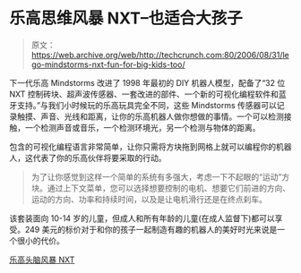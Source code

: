 # 乐高思维风暴 NXT–也适合大孩子

> 原文：<https://web.archive.org/web/http://techcrunch.com:80/2006/08/31/lego-mindstorms-nxt-fun-for-big-kids-too/>

下一代乐高 Mindstorms 改进了 1998 年最初的 DIY 机器人模型，配备了“32 位 NXT 控制砖块、超声波传感器、一套改进的部件、一个新的可视化编程软件和蓝牙支持。”与我们小时候玩的乐高玩具完全不同，这些 Mindstorms 传感器可以记录触摸、声音、光线和距离，让你的乐高机器人做你想做的事情。一个可以检测接触，一个检测声音或音乐，一个检测环境光，另一个检测与物体的距离。

包含的可视化编程语言非常简单，让你只需将方块拖到网格上就可以编程你的机器人，这代表了你的乐高伙伴将要采取的行动。

> 为了让你感觉到这样一个简单的系统有多强大，考虑一下不起眼的“运动”方块。通过上下文菜单，您可以选择想要控制的电机、想要它们前进的方向、运动的方向、功率和持续时间，以及是让电机滑行还是在终点刹车。

该套装面向 10-14 岁的儿童，但成人和所有年龄的儿童(在成人监督下)都可以享受。249 美元的标价对于和你的孩子一起制造有趣的机器人的美好时光来说是一个很小的代价。

[乐高头脑风暴 NXT](https://web.archive.org/web/20151220094355/http://arstechnica.com/reviews/hardware/mindstorms.ars/1)